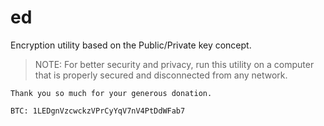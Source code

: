 # ed

Encryption utility based on the Public/Private key concept.

> NOTE: For better security and privacy, run this utility on a computer that is properly secured and disconnected from any network.

```
Thank you so much for your generous donation.

BTC: 1LEDgnVzcwckzVPrCyYqV7nV4PtDdWFab7
```

